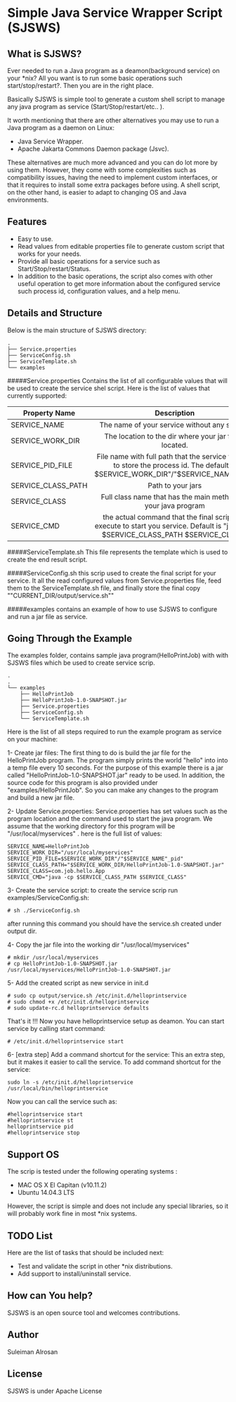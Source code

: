 
Simple Java Service Wrapper Script (SJSWS)
==========


What is SJSWS?
-----
Ever needed to run a Java program as a deamon(background service) on your *nix? All you want is to run some basic operations such start/stop/restart?. Then you are in the right place. 

Basically SJSWS  is simple tool to generate a custom shell script to manage any java program as service (Start/Stop/restart/etc.. ). 


It worth mentioning that there are other alternatives you may use to run a Java program as a daemon on Linux:

- Java Service Wrapper.
- Apache Jakarta Commons Daemon package (Jsvc).

These alternatives are much more advanced and you can do lot more by using them. However, they come with some complexities such as compatibility issues, having the need to implement custom interfaces, or that it requires to install some extra packages before using. A shell script, on the other hand, is easier to adapt to changing OS and Java environments.       


Features
--------

- Easy to use.
- Read values from editable properties file to generate custom script that works for your needs.   
- Provide all basic operations for a service such as Start/Stop/restart/Status.
- In addition to the basic operations, the script also comes with other useful operation to get more information about the configured service such process id, configuration values, and a help menu. 
 


Details and Structure
---
Below is the main structure of SJSWS directory:

```
.
├── Service.properties
├── ServiceConfig.sh
├── ServiceTemplate.sh
└── examples

```

#####Service.properties
Contains the list of all configurable values that will be used to create the service shel script. Here is the list of values that currently supported: 


| Property Name | Description   |
| ------------- |:-------------:|
| SERVICE_NAME      | The name of your service without any spaces|
| SERVICE_WORK_DIR  | The location to the dir where your jar file is located.       |
| SERVICE_PID_FILE  | File name with full path that the service will use to store the process id. The default is  $SERVICE_WORK_DIR"/"$SERVICE_NAME"_pid"   |
| SERVICE_CLASS_PATH| Path to your jars      |
| SERVICE_CLASS     | Full class name that has the main method for your java program|
|SERVICE_CMD        |  the actual command that the final script will execute to start you service. Default  is "java -cp $SERVICE_CLASS_PATH $SERVICE_CLASS"|

#####ServiceTemplate.sh
This file represents the template which is used to create the end result script. 

#####ServiceConfig.sh
this scrip used to create the final script for your service. It all the read configured values from Service.properties file, feed them to the ServiceTemplate.sh file, and finally store the  final copy  ""CURRENT_DIR/output/service.sh""

#####examples
contains an example of how to use SJSWS to configure and run a jar file as service. 

Going Through the Example
--------
The examples folder, contains sample java program(HelloPrintJob) with with SJSWS files which be used to create service scrip.
 
```
.
.
└── examples
    ├── HelloPrintJob
    ├── HelloPrintJob-1.0-SNAPSHOT.jar
    ├── Service.properties
    ├── ServiceConfig.sh
    └── ServiceTemplate.sh

```

Here is the list of all steps required to run the example program as service on your machine:

1- Create jar files: The first thing to do is build the jar file for the HelloPrintJob program. The program simply prints the world "hello" into into a temp file every 10 seconds. For the purpose of this example there is a jar called "HelloPrintJob-1.0-SNAPSHOT.jar" ready to be used. In addition, the source code for this program is also provided under "examples/HelloPrintJob". So you can make any changes to the program and build a new jar file.

2- Update Service.properties: Service.properties has set values such as the program location and the command used to start the java program. We assume that the working directory for this program will be  "/usr/local/myservices" . here is the full list of values: 
````
SERVICE_NAME=HelloPrintJob
SERVICE_WORK_DIR="/usr/local/myservices"
SERVICE_PID_FILE=$SERVICE_WORK_DIR"/"$SERVICE_NAME"_pid"
SERVICE_CLASS_PATH="$SERVICE_WORK_DIR/HelloPrintJob-1.0-SNAPSHOT.jar"
SERVICE_CLASS=com.job.hello.App
SERVICE_CMD="java -cp $SERVICE_CLASS_PATH $SERVICE_CLASS"

````

3- Create the service script: to create the service scrip run  examples/ServiceConfig.sh:
````shell
# sh ./ServiceConfig.sh
````
after running this command you should have the service.sh created under output dir. 


4- Copy the jar file into the working dir "/usr/local/myservices"

````
# mkdir /usr/local/myservices
# cp HelloPrintJob-1.0-SNAPSHOT.jar /usr/local/myservices/HelloPrintJob-1.0-SNAPSHOT.jar
````

5- Add the created script as new service in init.d
````
# sudo cp output/service.sh /etc/init.d/helloprintservice
# sudo chmod +x /etc/init.d/helloprintservice 
# sudo update-rc.d helloprintservice defaults 
````

That's it !!! Now you have helloprintservice setup as deamon. You can start service by calling start command:

````
# /etc/init.d/helloprintservice start
````

6- [extra step] Add a command shortcut for the service: This an extra step, but it makes it easier to call the service. To add command shortcut for the service: 
````
sudo ln -s /etc/init.d/helloprintservice /usr/local/bin/helloprintservice
````

Now you can call the service such as: 
````
#helloprintservice start
#helloprintservice st
helloprintservice pid
#helloprintservice stop
````


Support OS
--------
The scrip is tested under the following operating systems :  
-  MAC OS X El Capitan (v10.11.2)
-  Ubuntu 14.04.3 LTS

However, the script is simple and does not include any special libraries, so it will probably work fine in most *nix systems. 

TODO List
--------
Here are the list of tasks that should be included next: 
- Test and validate the script in other *nix distributions.
- Add support to install/uninstall service.


How can You help?
-----------------

SJSWS is an open source tool and welcomes contributions.


Author
--------
Suleiman Alrosan 

License
-------
 SJSWS is under Apache License
